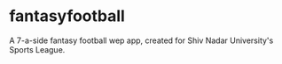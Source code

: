 fantasyfootball
===============

A 7-a-side fantasy football wep app, created for Shiv Nadar University's Sports League.
